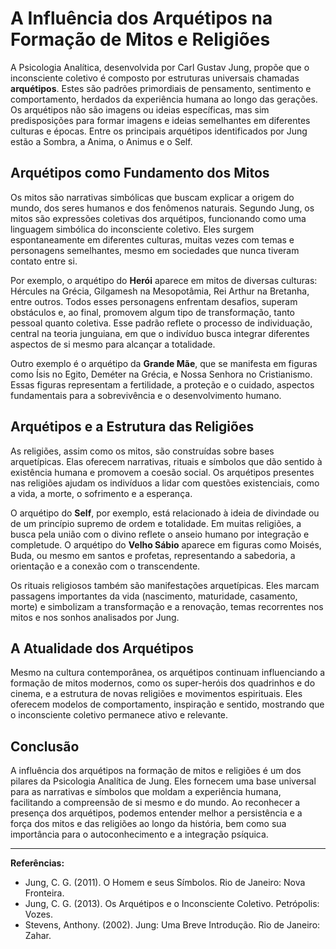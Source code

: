 
# A Influência dos Arquétipos na Formação de Mitos e Religiões

A Psicologia Analítica, desenvolvida por Carl Gustav Jung, propõe que o inconsciente coletivo é composto por estruturas universais chamadas **arquétipos**. Estes são padrões primordiais de pensamento, sentimento e comportamento, herdados da experiência humana ao longo das gerações. Os arquétipos não são imagens ou ideias específicas, mas sim predisposições para formar imagens e ideias semelhantes em diferentes culturas e épocas. Entre os principais arquétipos identificados por Jung estão a Sombra, a Anima, o Animus e o Self.

## Arquétipos como Fundamento dos Mitos

Os mitos são narrativas simbólicas que buscam explicar a origem do mundo, dos seres humanos e dos fenômenos naturais. Segundo Jung, os mitos são expressões coletivas dos arquétipos, funcionando como uma linguagem simbólica do inconsciente coletivo. Eles surgem espontaneamente em diferentes culturas, muitas vezes com temas e personagens semelhantes, mesmo em sociedades que nunca tiveram contato entre si.

Por exemplo, o arquétipo do **Herói** aparece em mitos de diversas culturas: Hércules na Grécia, Gilgamesh na Mesopotâmia, Rei Arthur na Bretanha, entre outros. Todos esses personagens enfrentam desafios, superam obstáculos e, ao final, promovem algum tipo de transformação, tanto pessoal quanto coletiva. Esse padrão reflete o processo de individuação, central na teoria junguiana, em que o indivíduo busca integrar diferentes aspectos de si mesmo para alcançar a totalidade.

Outro exemplo é o arquétipo da **Grande Mãe**, que se manifesta em figuras como Ísis no Egito, Deméter na Grécia, e Nossa Senhora no Cristianismo. Essas figuras representam a fertilidade, a proteção e o cuidado, aspectos fundamentais para a sobrevivência e o desenvolvimento humano.

## Arquétipos e a Estrutura das Religiões

As religiões, assim como os mitos, são construídas sobre bases arquetípicas. Elas oferecem narrativas, rituais e símbolos que dão sentido à existência humana e promovem a coesão social. Os arquétipos presentes nas religiões ajudam os indivíduos a lidar com questões existenciais, como a vida, a morte, o sofrimento e a esperança.

O arquétipo do **Self**, por exemplo, está relacionado à ideia de divindade ou de um princípio supremo de ordem e totalidade. Em muitas religiões, a busca pela união com o divino reflete o anseio humano por integração e completude. O arquétipo do **Velho Sábio** aparece em figuras como Moisés, Buda, ou mesmo em santos e profetas, representando a sabedoria, a orientação e a conexão com o transcendente.

Os rituais religiosos também são manifestações arquetípicas. Eles marcam passagens importantes da vida (nascimento, maturidade, casamento, morte) e simbolizam a transformação e a renovação, temas recorrentes nos mitos e nos sonhos analisados por Jung.

## A Atualidade dos Arquétipos

Mesmo na cultura contemporânea, os arquétipos continuam influenciando a formação de mitos modernos, como os super-heróis dos quadrinhos e do cinema, e a estrutura de novas religiões e movimentos espirituais. Eles oferecem modelos de comportamento, inspiração e sentido, mostrando que o inconsciente coletivo permanece ativo e relevante.

## Conclusão

A influência dos arquétipos na formação de mitos e religiões é um dos pilares da Psicologia Analítica de Jung. Eles fornecem uma base universal para as narrativas e símbolos que moldam a experiência humana, facilitando a compreensão de si mesmo e do mundo. Ao reconhecer a presença dos arquétipos, podemos entender melhor a persistência e a força dos mitos e das religiões ao longo da história, bem como sua importância para o autoconhecimento e a integração psíquica.

---
**Referências:**
- Jung, C. G. (2011). O Homem e seus Símbolos. Rio de Janeiro: Nova Fronteira.
- Jung, C. G. (2013). Os Arquétipos e o Inconsciente Coletivo. Petrópolis: Vozes.
- Stevens, Anthony. (2002). Jung: Uma Breve Introdução. Rio de Janeiro: Zahar.
```
